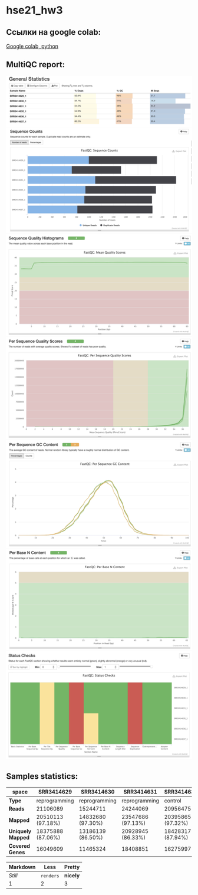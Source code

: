# hse21_hw3
## Ссылки на google colab:
[Google colab, python](https://colab.research.google.com/drive/1SvVXprbhlzH3yp_DKVsXC3Et0TI9hAvo#scrollTo=HJOMidKiOE3n)

## MultiQC report:
![General statistics](https://github.com/IlonaGA/hse21_hw3/blob/main/Images/General_stats.png)
![Sequence counts](https://github.com/IlonaGA/hse21_hw3/blob/main/Images/Sequence_counts.png)
![Sequence quality histograms](https://github.com/IlonaGA/hse21_hw3/blob/main/Images/Sequence_quality_hist.png)
![Per sequence quality scores](https://github.com/IlonaGA/hse21_hw3/blob/main/Images/Per_sequence_quality_scores.png)
![GC content](https://github.com/IlonaGA/hse21_hw3/blob/main/Images/GC_content.png)
![N content](https://github.com/IlonaGA/hse21_hw3/blob/main/Images/N_content.png)
![Status checks](https://github.com/IlonaGA/hse21_hw3/blob/main/Images/Status_checks.png)

## Samples statistics:

space | SRR3414629 | SRR3414630 | SRR3414631 | SRR3414635 | SRR3414636 | SRR3414637  
--- | --- | --- | --- | --- | --- | ---   
**Type** | reprogramming | reprogramming | reprogramming | control | control | control  
**Reads** | 21106089 | 15244711 | 24244069 | 20956475 | 20307147 | 20385570  
**Mapped** | 20510113 (97.18%) | 14832680 (97.30%) | 23547686 (97.13%) | 20395865 (97.32%) | 19757059 (97.29%) | 19847291 (97.36%)	  
**Uniquely Mapped** | 18375888 (87.06%) | 13186139 (86.50%) | 20928945 (86.33%) | 18428317 (87.94%) | 17825380 (87.78%) | 17844858 (87.54%)  
**Covered Genes** | 16049609 | 11465324 | 18408851 | 16275997 | 15757580 | 15736978  

Markdown | Less | Pretty
--- | --- | ---
*Still* | `renders` | **nicely**
1 | 2 | 3



 
